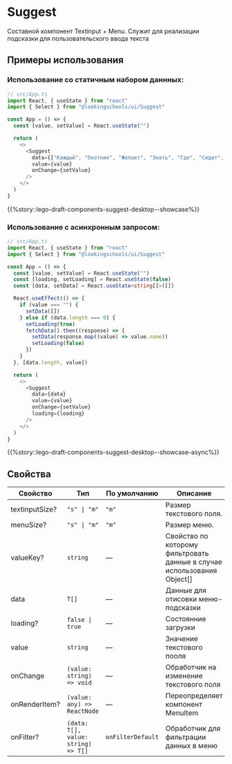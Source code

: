 # Suggest

Составной компонент Textinput + Menu.
Служит для реализации подсказки для пользовательского ввода текста

## Примеры использования

### Использование со статичным набором даннных:

```ts
// src/App.ts
import React, { useState } from "react"
import { Select } from "@lookingschools/ui/Suggest"

const App = () => {
  const [value, setValue] = React.useState("")

  return (
    <>
      <Suggest
        data={["Каждый", "Охотник", "Желает", "Знать", "Где", "Сидит", "Фазан"]}
        value={value}
        onChange={setValue}
      />
    </>
  )
}
```

{{%story::lego-draft-components-suggest-desktop--showcase%}}

### Использование с асинхронным запросом:

```ts
// src/App.ts
import React, { useState } from "react"
import { Select } from "@lookingschools/ui/Suggest"

const App = () => {
  const [value, setValue] = React.useState("")
  const [loading, setLoading] = React.useState(false)
  const [data, setData] = React.useState<string[]>([])

  React.useEffect(() => {
    if (value === "") {
      setData([])
    } else if (data.length === 0) {
      setLoading(true)
      fetchData().then((response) => {
        setData(response.map((value) => value.name))
        setLoading(false)
      })
    }
  }, [data.length, value])

  return (
    <>
      <Suggest
        data={data}
        value={value}
        onChange={setValue}
        loading={loading}
      />
    </>
  )
}
```

{{%story::lego-draft-components-suggest-desktop--showcase-async%}}

## Свойства

| Свойство       | Тип                                 | По умолчанию      | Описание                                                                |
| -------------- | ----------------------------------- | ----------------- | ----------------------------------------------------------------------- |
| textinputSize? | `"s" \| "m"`                        | `"m"`             | Размер текстового поля.                                                 |
| menuSize?      | `"s" \| "m"`                        | `"m"`             | Размер меню.                                                            |
| valueKey?      | `string`                            | —                 | Свойство по которому фильтровать данные в случае использования Object[] |
| data           | `T[]`                               | —                 | Данные для отисовки меню-подсказки                                      |
| loading?       | `false \| true`                     | —                 | Состоянние загрузки                                                     |
| value          | `string`                            | —                 | Значение текстового пооля                                               |
| onChange       | `(value: string) => void`           | —                 | Обработчик на изменение текстового поля                                 |
| onRenderItem?  | `(value: any) => ReactNode`         | —                 | Переопределяет компонент MenuItem                                       |
| onFilter?      | `(data: T[], value: string) => T[]` | `onFilterDefault` | Обработчик для фильтрации данных в меню                                 |
